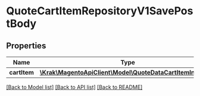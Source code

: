 # QuoteCartItemRepositoryV1SavePostBody

## Properties
Name | Type | Description | Notes
------------ | ------------- | ------------- | -------------
**cartItem** | [**\Krak\MagentoApiClient\Model\QuoteDataCartItemInterface**](QuoteDataCartItemInterface.md) |  | 

[[Back to Model list]](../README.md#documentation-for-models) [[Back to API list]](../README.md#documentation-for-api-endpoints) [[Back to README]](../README.md)


